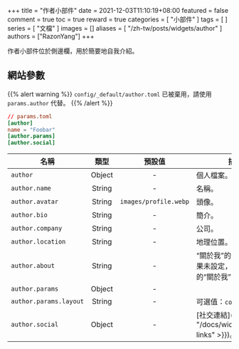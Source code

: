+++
title = "作者小部件"
date = 2021-12-03T11:10:19+08:00
featured = false
comment = true
toc = true
reward = true
categories = [
  "小部件"
]
tags = [
]
series = [
  "文檔"
]
images = []
aliases = [
  "/zh-tw/posts/widgets/author"
]
authors = ["RazonYang"]
+++

作者小部件位於側邊欄，用於簡要地自我介紹。

<!--more-->

## 網站參數

{{% alert warning %}}
`config/_default/author.toml` 已被棄用，請使用 `params.author` 代替。
{{% /alert %}}

```toml
// params.toml
[author]
name = "Foobar"
[author.params]
[author.social]
```

| 名稱 | 類型 | 預設值 | 描述
|---|:-:|:-:|---
| `author` | Object | - | 個人檔案。
| `author.name` | String | - | 名稱。
| `author.avatar` | String | `images/profile.webp` | 頭像。
| `author.bio` | String | - | 簡介。
| `author.company` | String | - | 公司。
| `author.location` | String | - | 地理位置。
| `author.about` | String | - | “關於我”的外部頁面，如果未設定，則使用內部的“關於我”的頁面。
| `author.params` | Object | - |
| `author.params.layout` | String | - | 可選值：`compact`。
| `author.social` | Object | - | [社交連結]({{< ref "/docs/widgets/social-links" >}})。
